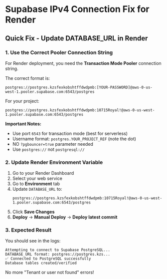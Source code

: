 # Supabase IPv4 Connection Fix for Render

## Quick Fix - Update DATABASE_URL in Render

### 1. Use the Correct Pooler Connection String

For Render deployment, you need the **Transaction Mode Pooler** connection string. 

The correct format is:
```
postgres://postgres.kzsfexkobshtffdwdpmb:[YOUR-PASSWORD]@aws-0-us-west-1.pooler.supabase.com:6543/postgres
```

For your project:
```
postgres://postgres.kzsfexkobshtffdwdpmb:10715Royal!@aws-0-us-west-1.pooler.supabase.com:6543/postgres
```

**Important Notes:**
- Use port `6543` for transaction mode (best for serverless)
- Username format: `postgres.YOUR_PROJECT_REF` (note the dot)
- NO `?pgbouncer=true` parameter needed
- Use `postgres://` not `postgresql://`

### 2. Update Render Environment Variable

1. Go to your Render Dashboard
2. Select your web service
3. Go to **Environment** tab
4. Update `DATABASE_URL` to:
   ```
   postgres://postgres.kzsfexkobshtffdwdpmb:10715Royal!@aws-0-us-west-1.pooler.supabase.com:6543/postgres
   ```
5. Click **Save Changes**
6. **Deploy** → **Manual Deploy** → **Deploy latest commit**

### 3. Expected Result

You should see in the logs:
```
Attempting to connect to Supabase PostgreSQL...
DATABASE_URL format: postgres://postgres.kzs...
✅ Connected to PostgreSQL successfully
Database tables created/verified
```

No more "Tenant or user not found" errors! 
